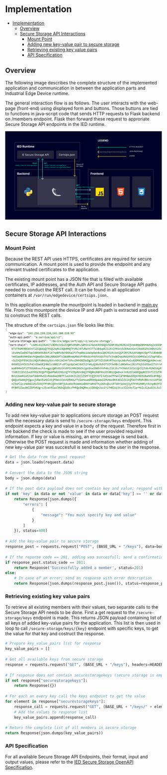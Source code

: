 # Implementation

- [Implementation](#implementation)
  - [Overview](#overview)
  - [Secure Storage API Interactions](#secure-storage-api-interactions)
    - [Mount Point](#mount-point)
    - [Adding new key-value pair to secure storage](#adding-new-key-value-pair-to-secure-storage)
    - [Retrieving existing key value pairs](#retrieving-existing-key-value-pairs)
    - [API Specification](#api-specification)

## Overview

The following image describes the complete structure of the implemented application and communication in between the application parts and Industrial Edge Device runtime.

The general interaction flow is as follows. The user interacts with the web-page (front-end) using displayed form and buttons. Those buttons are tied to functions in java-script code that sends HTTP requests to Flask backend on /members endpoint. Flask then forward these request to approriate Secure Storage API endpoints in the IED runtime.

![Application Implementation Overview](./docs/../graphics/implementation_overview.png)

## Secure Storage API Interactions
### Mount Point
Because the REST API uses HTTPS, certificates are required for secure communication. A mount point is used to provide the endpoint and any relevant trusted certificates to the application.

The existing mount point has a JSON file that is filled with available certificates, IP addresses, and the Auth API and Secure Storage API paths needed to conduct the REST call. It can be found in all application containers at `/var/run/edgedevice/certsips.json.`

In this application example the mountpoint is loaded in backend in [main.py](./../src/main.py) file. From this mountpoint the device IP and API path is extracted and used to construct the REST calls.

The structure of the `certsips.json` file looks like this:
![Example of certsips.json structure](./graphics/certsips_example.png)

### Adding new key-value pair to secure storage
To add new key-value pair to applications secure storage an POST request with the necessary data is send to `/secure-storage/keys` endpoint. This endpoint expects a key and value in a body of the request. Therefore first in the backend the check is made to see if the user provided required information. If key or value is missing, an error message is send back. Otherwise the POST request is made and information whether adding of new key-value pair was succesfull is send back to the user in the response.

```python
# Get the data from the post request
data = json.loads(request.data)

# Convert the data to the JSON string
body = json.dumps(data)

# If the post data payload does not contain key and value; respond with error message
if not 'key' in data or not 'value' in data or data['key'] == '' or data['value'] == '':
    return Response(json.dumps({
        "errors": [
            {
                "message": "You must specify key and value"
            }
        ]
    }), status=400)

# Add the key-value pair to secure storage
response_post = requests.request("POST", (BASE_URL + "/keys"), data=body, headers=HEADERS, verify=False)

# If the reponse code == 201, adding was succesfull; send a confirmation message
if response_post.status_code == 201:
    return Response('Successfully added a member', status=201)
else:
    # In case of an error; send an response with error description
    return Response(json.dumps(response_post.json()), status=response_post.status_code)

```
### Retrieving existing key value pairs
To retrieve all existing members with their values, two separate calls to the Secure Storage API needs to be done. First a get request to the `/secure-storage/keys` endpoint is made. This returns JSON payload containing list of all keys of added key-value pairs for the application. This list is then used in loop to call `/secure-storage/keys/{key}` endpoint with specific keys, to get the value for that key and costruct the response. 

```python
# Prepare key_value_pairs list for response
key_value_pairs = []

# Get all available keys from secure storage
response = requests.request("GET", (BASE_URL + "/keys"), headers=HEADERS, verify=False).json()

# If response does not contain securestoragekeys (secure storage is empty); return empty response
if not response["securestoragekeys"]:
    return Response({})

# For each an every key call the keys endpoint to get the value
for element in response["securestoragekeys"]:
    response_call = requests.request("GET", (BASE_URL + "/keys/" + element), headers=HEADERS,verify=False).json()
    # Add the values to response list
    key_value_pairs.append(response_call)

# Return the complete list of all members in secure storage
return Response(json.dumps(key_value_pairs))
```

### API Specification
For all available Secure Storage API Endpoints, their format, input and output values, please refer to the [IED Secure Storage OpenAPI Specification](./edgesecurity-1.0.0-openapi.yaml).